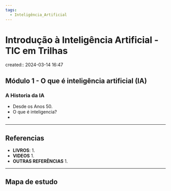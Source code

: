 ```yaml
---
tags:
  - Inteligência_Artificial
---
```

# Introdução à Inteligência Artificial - TIC em Trilhas
created:: 2024-03-14 16:47

## Módulo 1 - O que é inteligência artificial (IA)
### A Historia da IA
- Desde os Anos 50.
- O que é inteligencia?
- 


---
## Referencias
- **LIVROS**:
	1. 
- **VIDEOS**
	1. 
- **OUTRAS REFERÊNCIAS**
	1.
---
## Mapa de estudo